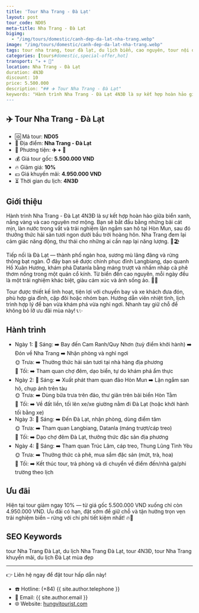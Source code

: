 ```yaml
---
title: 'Tour Nha Trang - Đà Lạt'
layout: post
tour_code: ND05
meta-title: Nha Trang - Đà Lạt
bigimg:
  - "/img/tours/domestic/canh-dep-da-lat-nha-trang.webp"
image: "/img/tours/domestic/canh-dep-da-lat-nha-trang.webp"
tags: tour nha trang, tour đà lạt, du lịch biển, cao nguyên, tour nội địa
categories: [tours#domestic,special-offer,hot]
transport: "✈️ + 🚌"
location: Nha Trang - Đà Lạt
duration: 4N3Đ
discount: 10
price: 5.500.000
description: "## ✈️ Tour Nha Trang - Đà Lạt"
keywords: "Hành trình Nha Trang - Đà Lạt 4N3Đ là sự kết hợp hoàn hảo giữa biển xanh, nắng vàng và cao nguyên mơ mộng. Bạn sẽ bắt đầu bằng những bãi cát mịn, làn nước trong vắt và trải nghiệm lặn ngắm san hô tại Hòn Mun, sau đó thưởng thức hải sản tươi ngon dưới bầu trời hoàng hôn. Nha Trang đem lại cảm giác năng động, thư thái cho những ai cần nạp lại năng lượng. 🐠🏖️"
---
```


## ✈️ Tour Nha Trang - Đà Lạt 

- 🆔 Mã tour: **ND05**
- 📍 Địa điểm: **Nha Trang - Đà Lạt**
- 🚗 Phương tiện: **✈️ + 🚌**
- 💰 Giá tour gốc: **5.500.000 VND**
- 🔥 Giảm giá: **10%**
- 💵 Giá khuyến mãi: **4.950.000 VND**
- ⏳ Thời gian du lịch: **4N3Đ**

## Giới thiệu
Hành trình Nha Trang - Đà Lạt 4N3Đ là sự kết hợp hoàn hảo giữa biển xanh, nắng vàng và cao nguyên mơ mộng. Bạn sẽ bắt đầu bằng những bãi cát mịn, làn nước trong vắt và trải nghiệm lặn ngắm san hô tại Hòn Mun, sau đó thưởng thức hải sản tươi ngon dưới bầu trời hoàng hôn. Nha Trang đem lại cảm giác năng động, thư thái cho những ai cần nạp lại năng lượng. 🐠🏖️

Tiếp nối là Đà Lạt — thành phố ngàn hoa, sương mù lãng đãng và rừng thông bạt ngàn. Ở đây bạn sẽ được chinh phục đỉnh Langbiang, dạo quanh Hồ Xuân Hương, khám phá Datanla bằng máng trượt và nhấm nháp cà phê thơm nồng trong một quán cổ kính. Từ biển đến cao nguyên, mỗi ngày đều là một trải nghiệm khác biệt, giàu cảm xúc và ảnh sống ảo. 🌲🌸

Tour được thiết kế linh hoạt, tiện lợi với chuyến bay và xe khách đưa đón, phù hợp gia đình, cặp đôi hoặc nhóm bạn. Hướng dẫn viên nhiệt tình, lịch trình hợp lý để bạn vừa khám phá vừa nghỉ ngơi. Nhanh tay giữ chỗ để không bỏ lỡ ưu đãi mùa này! 📞✨

## Hành trình
- Ngày 1:
  🌅 Sáng: ➡️ Bay đến Cam Ranh/Quy Nhơn (tuỳ điểm khởi hành) ➡️ Đón về Nha Trang ➡️ Nhận phòng và nghỉ ngơi  
  🌞 Trưa: ➡️ Thưởng thức hải sản tươi tại nhà hàng địa phương  
  🌙 Tối: ➡️ Tham quan chợ đêm, dạo biển, tự do khám phá ẩm thực
- Ngày 2:
  🌅 Sáng: ➡️ Xuất phát tham quan đảo Hòn Mun ➡️ Lặn ngắm san hô, chụp ảnh trên tàu  
  🌞 Trưa: ➡️ Dùng bữa trưa trên đảo, thư giãn trên bãi biển Hòn Tằm  
  🌙 Tối: ➡️ Về đất liền, tối lên xe/xe giường nằm đi Đà Lạt (hoặc khởi hành tối bằng xe)
- Ngày 3:
  🌅 Sáng: ➡️ Đến Đà Lạt, nhận phòng, dùng điểm tâm  
  🌞 Trưa: ➡️ Tham quan Langbiang, Datanla (máng trượt/cáp treo)  
  🌙 Tối: ➡️ Dạo chợ đêm Đà Lạt, thưởng thức đặc sản địa phương
- Ngày 4:
  🌅 Sáng: ➡️ Tham quan Trúc Lâm, cáp treo, Thung Lũng Tình Yêu  
  🌞 Trưa: ➡️ Thưởng thức cà phê, mua sắm đặc sản (mứt, trà, hoa)  
  🌙 Tối: ➡️ Kết thúc tour, trả phòng và di chuyển về điểm đến/nhà ga/phi trường theo lịch

## Ưu đãi
Hiện tại tour giảm ngay 10% — từ giá gốc 5.500.000 VND xuống chỉ còn 4.950.000 VND. Ưu đãi có hạn, đặt sớm để giữ chỗ và tận hưởng trọn vẹn trải nghiệm biển – rừng với chi phí tiết kiệm nhất! 🔥💸

## SEO Keywords
tour Nha Trang Đà Lạt, du lịch Nha Trang Đà Lạt, tour 4N3Đ, tour Nha Trang khuyến mãi, du lịch Đà Lạt mùa đẹp

---

👉 Liên hệ ngay để đặt tour hấp dẫn này!

- ☎️ Hotline: (+84) {{ site.author.telephone }}
- 📧 Email: {{ site.author.email }}
- 🌐 Website: [hungvitourist.com](https://hungvitourist.com)

